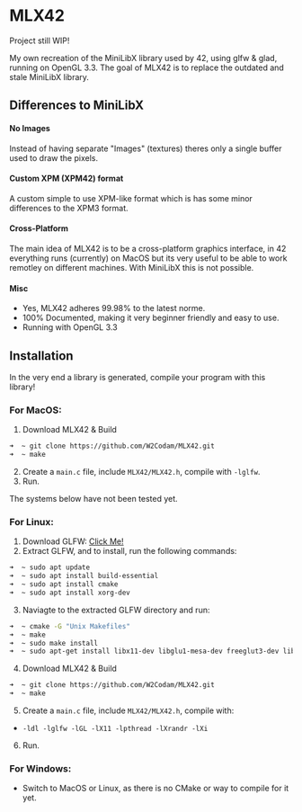 # MLX42

Project still WIP!

My own recreation of the MiniLibX library used by 42, using glfw &amp; glad, running on OpenGL 3.3.
The goal of MLX42 is to replace the outdated and stale MiniLibX library.

## Differences to MiniLibX
#### No Images
Instead of having separate "Images" (textures) theres only a single buffer used to draw the pixels.

#### Custom XPM (XPM42) format
A custom simple to use XPM-like format which is has some minor differences to the XPM3 format.

#### Cross-Platform
The main idea of MLX42 is to be a cross-platform graphics interface, in 42 everything runs (currently) on MacOS but its
very useful to be able to work remotley on different machines. With MiniLibX this is not possible.

#### Misc
 - Yes, MLX42 adheres 99.98% to the latest norme. 
 - 100% Documented, making it very beginner friendly and easy to use.
 - Running with OpenGL 3.3
 
## Installation

In the very end a library is generated, compile your program with this library!

### For MacOS:
1. Download MLX42 & Build
```bash 
➜  ~ git clone https://github.com/W2Codam/MLX42.git
➜  ~ make
```
2. Create a ```main.c``` file, include ```MLX42/MLX42.h```, compile with ```-lglfw```.
3. Run.

The systems below have not been tested yet.

### For Linux:

1. Download GLFW: [Click Me!](https://github.com/glfw/glfw/releases/download/3.3.6/glfw-3.3.6.zip)
2. Extract GLFW, and to install, run the following commands:
```bash 
➜  ~ sudo apt update
➜  ~ sudo apt install build-essential
➜  ~ sudo apt install cmake
➜  ~ sudo apt install xorg-dev
```
3. Naviagte to the extracted GLFW directory and run:
```bash 
➜  ~ cmake -G "Unix Makefiles"
➜  ~ make
➜  ~ sudo make install
➜  ~ sudo apt-get install libx11-dev libglu1-mesa-dev freeglut3-dev libglew1.5 libglew1.5-dev libglu1-mesa libgl1-mesa-glx libgl1-mesa-dev libglfw3-dev libglfw3
```
4. Download MLX42 & Build
```bash 
➜  ~ git clone https://github.com/W2Codam/MLX42.git
➜  ~ make
```
5. Create a ```main.c``` file, include ```MLX42/MLX42.h```, compile with:
 - ```-ldl -lglfw -lGL -lX11 -lpthread -lXrandr -lXi```
6. Run.

### For Windows:
- Switch to MacOS or Linux, as there is no CMake or way to compile for it yet.

